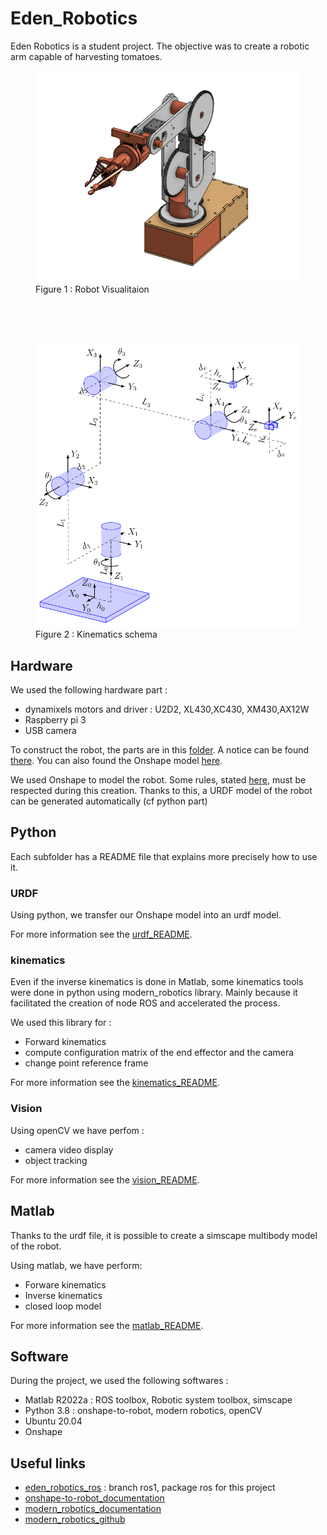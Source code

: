 # Eden_Robotics

Eden Robotics is a student project. The objective was to create a robotic arm capable of harvesting tomatoes.

<figure>
    <img src="./Hardware/images/Onshape_robot.png" alt=""width="500px">
    <figcaption>Figure 1 : Robot Visualitaion</figcaption>
</figure>

<br/>
<br/>
<br/>

<figure>
    <img src="./Hardware/images/kinematics_schema.png" alt=""width="500px">
    <figcaption>Figure 2 : Kinematics schema</figcaption>
</figure>

## Hardware

We used the following hardware part :

- dynamixels motors and driver : U2D2, XL430,XC430, XM430,AX12W
- Raspberry pi 3
- USB camera

To construct the robot, the parts are in this [folder](./Hardware/stl). A notice can be found [there](./Hardware/Assembly_Plan.pdf). You can also found the Onshape model [here](https://cad.onshape.com/documents/8404446994fd5ae1242a5d56/w/0f8ef10f6026ba3e07bbdb54/e/7486e3cb0086b1a441d11061?renderMode=0&uiState=634821da4cf1a846282decef).

We used Onshape to model the robot. Some rules, stated [here](./Hardware/README.md), must be respected during this creation. Thanks to this, a URDF model of the robot can be generated automatically (cf python part)

## Python

Each subfolder has a README file that explains more precisely how to use it.

### URDF

Using python, we transfer our Onshape model into an urdf model.

For more information see the [urdf_README](./Python/urdf/README.md).

### kinematics

Even if the inverse kinematics is done  in Matlab, some kinematics tools were done in python using modern_robotics library. Mainly because it facilitated the creation of node ROS and accelerated the process.

We used this library for :

- Forward kinematics
- compute configuration matrix of the end effector and the camera
- change point reference frame

For more information see the [kinematics_README](./Python/kinematics/README.md).

### Vision

Using openCV we have perfom :

- camera video display
- object tracking

For more information see the [vision_README](./Python/vision/README.md).

## Matlab

Thanks to the urdf file, it is possible to create a simscape multibody model of the robot.

Using matlab, we have perform:

- Forware kinematics
- Inverse kinematics
- closed loop model

For more information see the [matlab_README](./Matlab/README.md).

## Software

During the project, we used the following softwares :

- Matlab R2022a : ROS toolbox, Robotic system toolbox, simscape
- Python 3.8 : onshape-to-robot, modern robotics, openCV
- Ubuntu 20.04
- Onshape

## Useful links

- [eden_robotics_ros](https://github.com/AlessandriniAntoine/eden_robotics_ros.git) : branch ros1, package ros for this project
- [onshape-to-robot_documentation](https://onshape-to-robot.readthedocs.io/en/latest/)
- [modern_robotics_documentation](http://modernrobotics.org)
- [modern_robotics_github](https://github.com/NxRLab/ModernRobotics)
